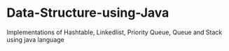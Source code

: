 # Data-Structure-using-Java
Implementations of Hashtable, Linkedlist, Priority Queue, Queue and Stack using java language
